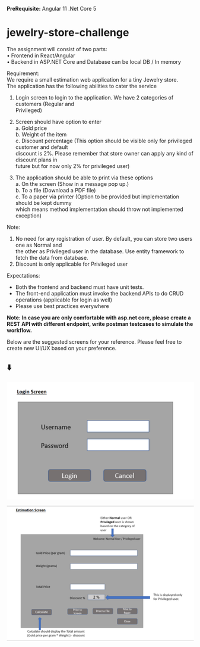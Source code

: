 **PreRequisite:**
Angular 11
.Net Core 5

# jewelry-store-challenge
The assignment will consist of two parts:  
• Frontend in React/Angular  
• Backend in ASP.NET Core and Database can be local DB / In memory 

Requirement:      
We require a small estimation web application for a tiny Jewelry store.    
The application has the following abilities to cater the service   
1.   Login screen to login to the application. We have 2 categories of customers (Regular and   
Privileged)   

 

2.   Screen should have option to enter    
a.   Gold price   
b.   Weight of the item   
c.   Discount percentage (This option should be visible only for privileged customer and default   
discount is 2%. Please remember that store owner can apply any kind of discount plans in   
future but for now only 2% for privileged user)   

 

3.   The application should be able to print via these options   
a.   On the screen (Show in a message pop up.)   
b.   To a file (Download a PDF file)   
c.   To a paper via printer (Option to be provided but implementation should be kept dummy   
which means method implementation should throw not implemented exception)   

 

Note:    
1.   No need for any registration of user. By default, you can store two users one as Normal and   
the other as Privileged user in the database. Use entity framework to fetch the data from 
database.  
2.   Discount is only applicable for Privileged user   

 

Expectations:   
* Both the frontend and backend must have unit tests. 
* The front-end application must invoke the backend APIs to do CRUD operations (applicable for login as 
well) 
* Please use best practices everywhere 

<b> Note: In case you are only comfortable with asp.net core, please create a REST API with different endpoint, write postman testcases to simulate the workflow.</b>

Below are the suggested screens for your reference. Please feel free to create new UI/UX based on your preference.

## :arrow_down: 

![Login Screen](LoginScreen.PNG)


![Estimation Screen](EstimationScreen.PNG)


